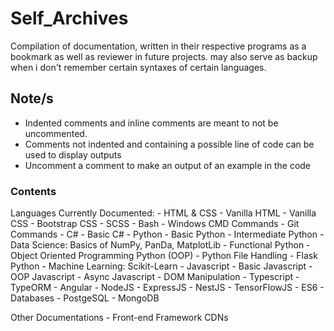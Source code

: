 # Self_Archives
Compilation of documentation, written in their respective programs as a bookmark as well as reviewer in future projects.
may also serve as backup when i don't remember certain syntaxes of certain languages.

## Note/s
- Indented comments and inline comments are meant to not be uncommented. 
- Comments not indented and containing a possible line of code can be used to display outputs
- Uncomment a comment to make an output of an example in the code

### Contents
Languages Currently Documented:
    - HTML & CSS
        - Vanilla HTML
        - Vanilla CSS
        - Bootstrap CSS
        - SCSS
    - Bash
        - Windows CMD Commands
        - Git Commands
    - C#
        - Basic C#
    - Python
        - Basic Python
        - Intermediate Python
        - Data Science: Basics of NumPy, PanDa, MatplotLib
        - Functional Python
        - Object Oriented Programming Python (OOP)
        - Python File Handling
        - Flask Python
        - Machine Learning: Scikit-Learn
    - Javascript
        - Basic Javascript
            - OOP Javascript
            - Async Javascript
            - DOM Manipulation
            - Typescript
                - TypeORM
                - Angular
            - NodeJS
                - ExpressJS
                - NestJS
            - TensorFlowJS
        - ES6 
    - Databases 
        - PostgeSQL
        - MongoDB

Other Documentations
    - Front-end Framework CDNs
